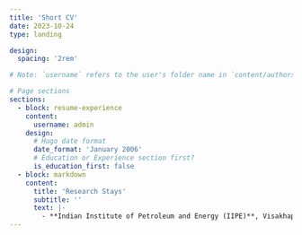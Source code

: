 ```yaml
---
title: 'Short CV'
date: 2023-10-24
type: landing

design:
  spacing: '2rem'

# Note: `username` refers to the user's folder name in `content/authors/`

# Page sections
sections:
  - block: resume-experience
    content:
      username: admin
    design:
      # Hugo date format
      date_format: 'January 2006'
      # Education or Experience section first?
      is_education_first: false
  - block: markdown
    content:
      title: 'Research Stays'
      subtitle: ''
      text: |-
        - **Indian Institute of Petroleum and Energy (IIPE)**, Visakhapatnam, India, Feb. 2025, *financed by Paired Early Career Fellowship in Applied Research (PECFAR), Indo-German Science & Technology Centre (IGSTC, BMBF)*
---
```

